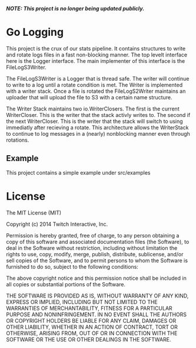***NOTE: This project is no longer being updated publicly.***

# Go Logging

This project is the crux of our stats pipeline. It contains structures to write and
rotate logs files in a fast non-blocking manner. The top levelt interface here is the
Logger interface. The main implementer of this interface is the FileLogS3Writer.

The FileLogS3Writer is a Logger that is thread safe. The writer will continue to write to a log
until a rotate condition is met. The Writer is implemented with a writer stack. Once a file is
rotated the FileLogS2Writer maintains an uploader that will upload the file to S3 with a 
certain name structure.

The Writer Stack maintains two io.WriterClosers. The first is the current WriterCloser.
This is the writer that the stack activly writes to. The second if the next WriterCloser.
This is the writer that the stack will switch to using immediatly after recieving a rotate.
This architecture allows the WriterStack to continue to log messages in a (nearly)
nonblocking manner even through rotations.

## Example

This project contains a simple example under src/examples

# License
The MIT License (MIT)

Copyright (c) 2014 Twitch Interactive, Inc.

Permission is hereby granted, free of charge, to any person obtaining a copy
of this software and associated documentation files (the Software), to deal
in the Software without restriction, including without limitation the rights
to use, copy, modify, merge, publish, distribute, sublicense, and/or sell
copies of the Software, and to permit persons to whom the Software is
furnished to do so, subject to the following conditions:

The above copyright notice and this permission notice shall be included in
all copies or substantial portions of the Software.

THE SOFTWARE IS PROVIDED AS IS, WITHOUT WARRANTY OF ANY KIND, EXPRESS OR
IMPLIED, INCLUDING BUT NOT LIMITED TO THE WARRANTIES OF MERCHANTABILITY,
FITNESS FOR A PARTICULAR PURPOSE AND NONINFRINGEMENT. IN NO EVENT SHALL THE
AUTHORS OR COPYRIGHT HOLDERS BE LIABLE FOR ANY CLAIM, DAMAGES OR OTHER
LIABILITY, WHETHER IN AN ACTION OF CONTRACT, TORT OR OTHERWISE, ARISING FROM,
OUT OF OR IN CONNECTION WITH THE SOFTWARE OR THE USE OR OTHER DEALINGS IN
THE SOFTWARE.

